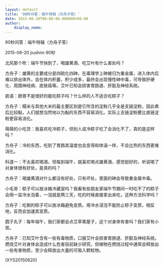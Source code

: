 ```yaml
---
layout: default
title: '90秒问答：端午特辑（方舟子答）'
date: 2015-06-20T00:00:00.000000+08:00
author:
    display_name: 
---
```


90秒问答：端午特辑（方舟子答）

2015-06-20 jiushim 90秒

北风那个吹：端午节快到了，喝雄黄酒、吃艾叶有什么害处吗？

方舟子：雄黄的主要成分是四硫化四砷，在毒理学上砷被归为重金属，进入体内后难以排出体外，会在体内积蓄，积少成多，最终会出现慢性砷中毒，可导致肝硬化、周围神经病、皮肤癌等。艾叶已知会损害胃肠道、肝脏及神经系统。

疯语：肠胃不是很好的能吃粽子吗？什么样的人不适合吃粽子？

方舟子：糯米与其他大米的最主要区别是它所含的淀粉几乎全是支链淀粉，因此煮后比较黏，人们就想当然地以为黏的东西不容易消化。实际上支链淀粉要比直链淀粉更容易消化。

萌萌的小吃货：我喜欢吃冷粽子，但别人说冷粽子吃了会消化不了，真的是这样吗？

方舟子：冷的东西，吃到了胃肠其温度也会变得和体温一样，不会比热的东西更难消化。

科道一：不太喜欢喝酒，但每到端午，就喜欢喝点雄黄酒，感觉挺好的，听说喝了对身体很有好处，是真的吗？

方舟子：喝雄黄酒对什么都没有好处，只有坏处，里面的砷会导致重金属中毒。

小毛哥：粽子可以放冰箱冷藏室吗？我看有些朋友家端午节期间一时吃不了的粽子会用一盆冷水泡着，一泡就是两三天，吃的时候直接拿出来吃，这种方法科学吗？

方舟子：吃剩的粽子可以放冰箱避免变质。用冷水浸泡不能防止粽子变质，相反地，反而会加速其变质。

圆子丸子：每年端午，我们家都会点艾草熏屋子，这个对身体有害吗？我们家有小孩。

方舟子：已知艾叶含有一些有毒物质，口服艾叶会损害胃肠道、肝脏及神经系统。燃烧艾叶对身体会造成什么危害目前缺少研究，但植物在燃烧过程中通常会释放出一些有害物质，至少会释放出大量的可吸入颗粒物。

(XYS20150620)

